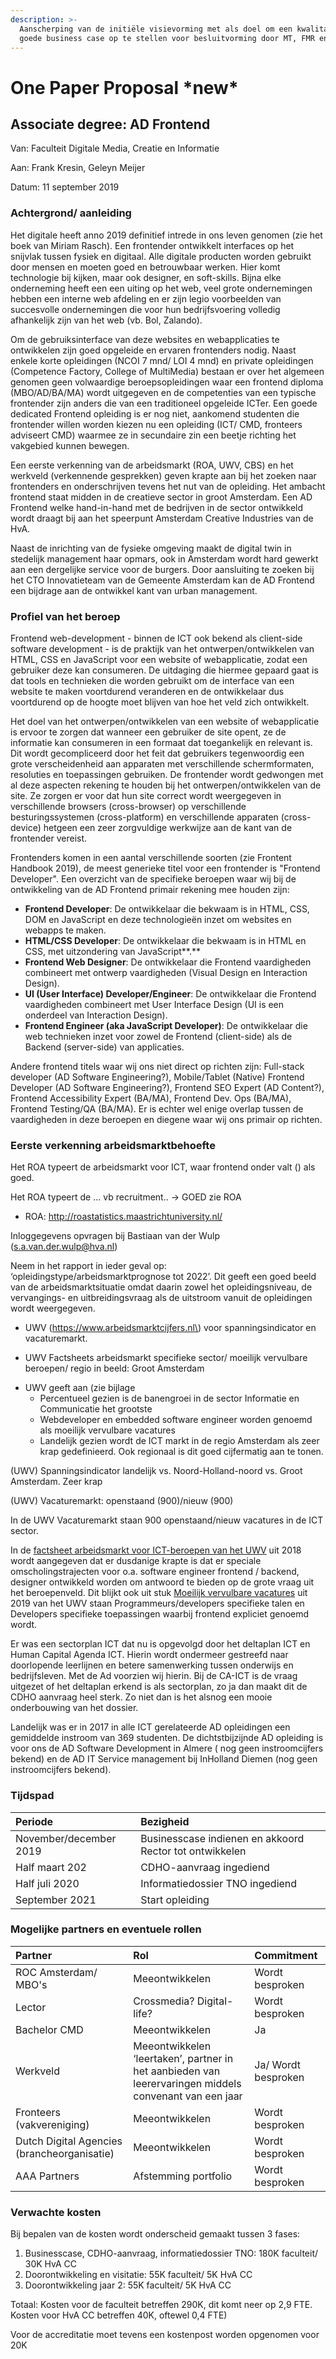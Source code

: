 ```yaml
---
description: >-
  Aanscherping van de initiële visievorming met als doel om een kwalitatief
  goede business case op te stellen voor besluitvorming door MT, FMR en CvB
---
```


# One Paper Proposal \*new\*

## Associate degree: AD Frontend

Van: Faculteit Digitale Media, Creatie en Informatie  
Aan: Frank Kresin, Geleyn Meijer  
Datum: 11 september 2019

### Achtergrond/ aanleiding

Het digitale heeft anno 2019 definitief intrede in ons leven genomen \(zie het boek van Miriam Rasch\). Een frontender ontwikkelt interfaces op het snijvlak tussen fysiek en digitaal. Alle digitale producten worden gebruikt door mensen en moeten goed en betrouwbaar werken. Hier komt technologie bij kijken, maar ook designer, en soft-skills. Bijna elke onderneming heeft een een uiting op het web, veel grote ondernemingen hebben een interne web afdeling en er zijn legio voorbeelden van succesvolle ondernemingen die voor hun bedrijfsvoering volledig afhankelijk zijn van het web \(vb. Bol, Zalando\). 

Om de gebruiksinterface van deze websites en webapplicaties te ontwikkelen zijn goed opgeleide en ervaren frontenders nodig. Naast enkele korte opleidingen \(NCOI 7 mnd/ LOI 4 mnd\) en private opleidingen \(Competence Factory, College of MultiMedia\) bestaan er over het algemeen genomen geen volwaardige beroepsopleidingen waar een frontend diploma \(MBO/AD/BA/MA\) wordt uitgegeven en de competenties van een typische frontender zijn anders die van een traditioneel opgeleide ICTer. Een goede dedicated Frontend opleiding is er nog niet, aankomend studenten die frontender willen worden kiezen nu een opleiding \(ICT/ CMD, fronteers adviseert CMD\) waarmee ze in secundaire zin een beetje richting het vakgebied kunnen bewegen.

Een eerste verkenning van de arbeidsmarkt \(ROA, UWV, CBS\) en het werkveld \(verkennende gesprekken\) geven krapte aan bij het zoeken naar frontenders en onderschrijven tevens het nut van de opleiding. Het ambacht frontend staat midden in de creatieve sector in groot Amsterdam. Een AD Frontend welke hand-in-hand met de bedrijven in de sector ontwikkeld wordt draagt bij aan het speerpunt Amsterdam Creative Industries van de HvA. 

Naast de inrichting van de fysieke omgeving maakt de digital twin in stedelijk management haar opmars, ook in Amsterdam wordt hard gewerkt aan een dergelijke service voor de burgers. Door aansluiting te zoeken bij het CTO Innovatieteam van de Gemeente Amsterdam kan de AD Frontend een bijdrage aan de ontwikkel kant van urban management. 

### Profiel van het beroep

Frontend web-development - binnen de ICT ook bekend als client-side software development - is de praktijk van het ontwerpen/ontwikkelen van HTML, CSS en JavaScript voor een website of webapplicatie, zodat een gebruiker deze kan consumeren. De uitdaging die hiermee gepaard gaat is dat tools en technieken die worden gebruikt om de interface van een website te maken voortdurend veranderen en de ontwikkelaar dus voortdurend op de hoogte moet blijven van hoe het veld zich ontwikkelt.

Het doel van het ontwerpen/ontwikkelen van een website of webapplicatie is ervoor te zorgen dat wanneer een gebruiker de site opent, ze de informatie kan consumeren in een formaat dat toegankelijk en relevant is. Dit wordt gecompliceerd door het feit dat gebruikers tegenwoordig een grote verscheidenheid aan apparaten met verschillende schermformaten, resoluties en toepassingen gebruiken. De frontender wordt gedwongen met al deze aspecten rekening te houden bij het ontwerpen/ontwikkelen van de site. Ze zorgen er voor dat hun site correct wordt weergegeven in verschillende browsers \(cross-browser\) op verschillende besturingssystemen \(cross-platform\) en verschillende apparaten \(cross-device\) hetgeen een zeer zorgvuldige werkwijze aan de kant van de frontender vereist.

Frontenders komen in een aantal verschillende soorten \(zie Frontent Handbook 2019\), de meest generieke titel voor een frontender is "Frontend Developer". Een overzicht van de specifieke beroepen waar wij bij de ontwikkeling van de AD Frontend primair rekening mee houden zijn:

* **Frontend Developer**: De ontwikkelaar die bekwaam is in HTML, CSS, DOM en JavaScript en deze technologieën inzet om websites en webapps te maken.
* **HTML/CSS Developer**: De ontwikkelaar die bekwaam is in HTML en CSS, met uitzondering van JavaScript**.**
* **Frontend Web Designer**: De ontwikkelaar die Frontend vaardigheden combineert met ontwerp vaardigheden \(Visual Design en Interaction Design\).
* **UI \(User Interface\) Developer/Engineer**: De ontwikkelaar die Frontend vaardigheden combineert met User Interface Design \(UI is een onderdeel van Interaction Design\).
* **Frontend Engineer \(aka JavaScript Developer\)**: De ontwikkelaar die web technieken inzet voor zowel de Frontend \(client-side\) als de Backend \(server-side\) van applicaties.

Andere frontend titels waar wij ons niet direct op richten zijn: Full-stack developer \(AD Software Engineering?\), Mobile/Tablet \(Native\) Frontend Developer \(AD Software Engineering?\), Frontend SEO Expert \(AD Content?\), Frontend Accessibility Expert \(BA/MA\), Frontend Dev. Ops \(BA/MA\), Frontend Testing/QA \(BA/MA\). Er is echter wel enige overlap tussen de vaardigheden in deze beroepen en diegene waar wij ons primair op richten.

### Eerste verkenning arbeidsmarktbehoefte

Het ROA typeert de arbeidsmarkt voor ICT, waar frontend onder valt \(\) als goed.

Het ROA typeert de … vb recruitment.. -&gt; GOED zie ROA

-	ROA: http://roastatistics.maastrichtuniversity.nl/

Inloggegevens opvragen bij Bastiaan van der Wulp \(s.a.van.der.wulp@hva.nl\)

Neem in het rapport in ieder geval op: ‘opleidingstype/arbeidsmarktprognose tot 2022’. Dit geeft een goed beeld van de arbeidsmarktsituatie omdat daarin zowel het opleidingsniveau, de vervangings- en uitbreidingsvraag als de uitstroom vanuit de opleidingen wordt weergegeven.



-	UWV \(https://www.arbeidsmarktcijfers.nl\) voor spanningsindicator en vacaturemarkt.

-	UWV Factsheets arbeidsmarkt specifieke sector/ moeilijk vervulbare beroepen/ regio in beeld: Groot Amsterdam

* UWV geeft aan \(zie bijlage
  * Percentueel gezien is de banengroei in de sector Informatie en Communicatie het grootste
  * Webdeveloper en embedded software engineer worden genoemd als moeilijk vervulbare vacatures
  * Landelijk gezien wordt de ICT markt in de regio Amsterdam als zeer krap gedefinieerd. Ook regionaal is dit goed cijfermatig aan te tonen.

\(UWV\) Spanningsindicator landelijk vs. Noord-Holland-noord vs. Groot Amsterdam. Zeer krap  
\(UWV\) Vacaturemarkt: openstaand \(900\)/nieuw \(900\)

In de UWV Vacaturemarkt staan 900 openstaand/nieuw vacatures in de ICT sector.

In de [factsheet arbeidsmarkt voor ICT-beroepen van het UWV](https://www.uwv.nl/overuwv/Images/ICT_beroepen_factsheet_arbeidsmarkt.pdf) uit 2018 wordt aangegeven dat er dusdanige krapte is dat er speciale omscholingstrajecten voor o.a. software engineer frontend / backend, designer ontwikkeld worden om antwoord te bieden op de grote vraag uit het beroepenveld. Dit blijkt ook uit stuk [Moeilijk vervulbare vacatures](https://www.uwv.nl/overuwv/Images/moeilijk-vervulbare-vacatures-2019.pdf) uit 2019 van het UWV staan Programmeurs/developers specifieke talen en Developers specifieke toepassingen waarbij frontend expliciet genoemd wordt.



Er was een sectorplan ICT dat nu is opgevolgd door het deltaplan ICT en Human Capital Agenda ICT. Hierin wordt ondermeer gestreefd naar doorlopende leerlijnen en betere samenwerking tussen onderwijs en bedrijfsleven. Met de Ad voorzien wij hierin. Bij de CA-ICT is de vraag uitgezet of het deltaplan erkend is als sectorplan, zo ja dan maakt dit de CDHO aanvraag heel sterk. Zo niet dan is het alsnog een mooie onderbouwing van het dossier.

Landelijk was er in 2017 in alle ICT gerelateerde AD opleidingen een gemiddelde instroom van 369 studenten. De dichtstbijzijnde AD opleiding is voor ons de AD Software Development in Almere \( nog geen instroomcijfers bekend\) en de AD IT Service management bij InHolland Diemen \(nog geen instroomcijfers bekend\).

### Tijdspad

| Periode | Bezigheid |
| :--- | :--- |
| November/december 2019 | Businesscase indienen en akkoord Rector tot ontwikkelen |
| Half maart 202 | CDHO-aanvraag ingediend |
| Half juli 2020 | Informatiedossier TNO ingediend |
| September 2021 | Start opleiding |

### Mogelijke partners en eventuele rollen

| Partner | Rol | Commitment |
| :--- | :--- | :--- |
| ROC Amsterdam/ MBO's | Meeontwikkelen | Wordt besproken |
| Lector | Crossmedia? Digital-life? | Wordt besproken |
| Bachelor CMD | Meeontwikkelen | Ja |
| Werkveld | Meeontwikkelen ‘leertaken’, partner in het aanbieden van leerervaringen middels convenant van een jaar | Ja/ Wordt besproken |
| Fronteers \(vakvereniging\) | Meeontwikkelen | Wordt besproken |
| Dutch Digital Agencies \(brancheorganisatie\) | Meeontwikkelen | Wordt besproken |
| AAA Partners | Afstemming portfolio | Wordt besproken |

### Verwachte kosten

Bij bepalen van de kosten wordt onderscheid gemaakt tussen 3 fases:

1. Businesscase, CDHO-aanvraag, informatiedossier TNO: 180K faculteit/ 30K HvA CC
2. Doorontwikkeling en visitatie: 55K faculteit/ 5K HvA CC
3. Doorontwikkeling jaar 2: 55K faculteit/ 5K HvA CC

Totaal: Kosten voor de faculteit betreffen 290K, dit komt neer op 2,9 FTE. Kosten voor HvA CC betreffen 40K, oftewel 0,4 FTE\)

Voor de accreditatie moet tevens een kostenpost worden opgenomen voor 20K





